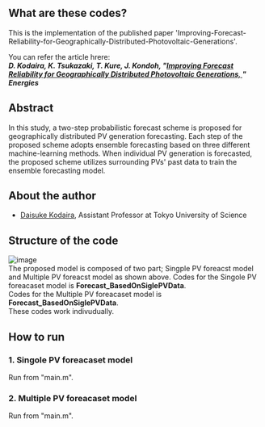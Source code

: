## What are these codes?
This is the implementation of the published paper 'Improving-Forecast-Reliability-for-Geographically-Distributed-Photovoltaic-Generations'.

You can refer the article hrere:  
***D. Kodaira, K. Tsukazaki, T. Kure, J. Kondoh, "[Improving Forecast Reliability for Geographically Distributed Photovoltaic Generations, ](https://www.preprints.org/manuscript/202110.0037/v1)" Energies***

## Abstract
In this study, a two-step probabilistic forecast scheme is proposed for geographically distributed PV generation forecasting. Each step of the proposed scheme adopts ensemble forecasting based on three different machine-learning methods. When individual PV generation is forecasted, the proposed scheme utilizes surrounding PVs' past data to train the ensemble forecasting model. 

## About the author
- [Daisuke Kodaira](https://sites.google.com/view/daisukekodaira03en/home?authuser=0), Assistant Professor at Tokyo University of Science

## Structure of the code
![image](https://user-images.githubusercontent.com/43132698/138842220-19095542-8cda-46dd-bcde-6ba9538686f0.png)  
The proposed model is composed of two part; Singple PV foreacst model and Multiple PV foreacst model as shown above.
Codes for the Singole PV foreacaset model is **Forecast_BasedOnSiglePVData**.  
Codes for the Multiple PV foreacaset model is **Forecast_BasedOnSiglePVData**.  
These codes work indivudually.  

## How to run
### 1. Singole PV foreacaset model
Run from "main.m".


### 2. Multiple PV foreacaset model
Run from "main.m".




